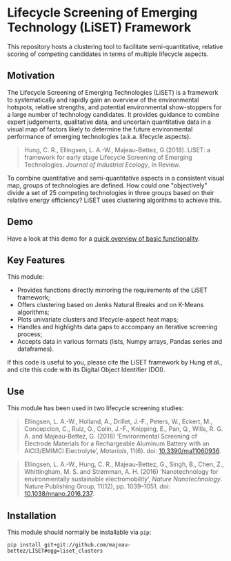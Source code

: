 Lifecycle Screening of Emerging Technology (LiSET) Framework
============================================================

This repository hosts a clustering tool to facilitate semi-quantitative, relative scoring of competing candidates in terms of multiple lifecycle aspects.


Motivation
----------

The Lifecycle Screening of Emerging Technologies (LiSET) is a framework to systematically and rapidly gain an overview of the environmental hotspots, relative strengths, and potential environmental show-stoppers for a large number of technology candidates. It provides guidance to combine expert judgements, qualitative data, and uncertain quantitative data in a visual map of factors likely to determine the future environmental performance of emerging technologies (a.k.a. lifecycle aspects).

> Hung, C. R., Ellingsen, L. A.-W., Majeau-Bettez, G.(2018). LiSET: a framework for early stage Lifecycle Screening of Emerging Technologies. _Journal of Industrial Ecology_, In Review.

To combine quantitative and semi-quantitative aspects in a consistent visual map, groups of technologies are defined. How could one "objectively" divide a set of 25 competing technologies in three groups based on their relative energy efficiency? LiSET uses clustering algorithms to achieve this.


Demo
-----

Have a look at this demo for a [quick overview of basic functionality](https://github.com/majeau-bettez/LiSET/blob/master/doc/demo_liset_clusters.ipynb).


Key Features
-------------

This module:
* Provides functions directly mirroring the requirements of the LiSET framework;
* Offers clustering based on Jenks Natural Breaks and on K-Means algorithms;
* Plots univariate clusters and lifecycle-aspect heat maps;
* Handles and highlights data gaps to accompany an iterative screening process;
* Accepts data in various formats (lists, Numpy arrays, Pandas series and dataframes).

If this code is useful to you, please cite the LiSET framework by Hung et al., and cite this code with its Digital Object Identifier (DOI).

Use
---

This module has been used in two lifecycle screening studies:

> Ellingsen, L. A.-W., Holland, A., Drillet, J.-F., Peters, W., Eckert, M., Concepcion, C., Ruiz, O., Colin, J.-F., Knipping, E., Pan, Q., Wills, R. G. A. and Majeau-Bettez, G. (2018) ‘Environmental Screening of Electrode Materials for a Rechargeable Aluminum Battery with an AlCl3/EMIMCl Electrolyte’, _Materials_, 11(6). doi: [10.3390/ma11060936](http://dx.doi.org/10.3390/ma11060936).

> Ellingsen, L. A.-W., Hung, C. R., Majeau-Bettez, G., Singh, B., Chen, Z., Whittingham, M. S. and Strømman, A. H. (2016) ‘Nanotechnology for environmentally sustainable electromobility’, _Nature Nanotechnology_. Nature Publishing Group, 11(12), pp. 1039–1051. doi: [10.1038/nnano.2016.237](http://dx.doi.org/10.1038/nnano.2016.237).


Installation
------------

This module should normally be installable via `pip`:

```
pip install git+git://github.com/majeau-bettez/LISET#egg=liset_clusters
```
